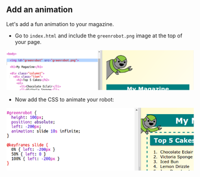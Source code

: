 ## Add an animation

Let's add a fun animation to your magazine.

+ Go to `index.html` and include the `greenrobot.png` image at the top of your page.

![captura de pantalla](images/magazine-animation-image.png)

+ Now add the CSS to animate your robot:

![captura de pantalla](images/magazine-animation-css.png)